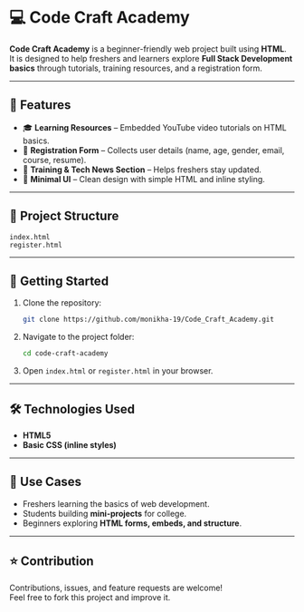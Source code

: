  # 💻 Code Craft Academy

**Code Craft Academy** is a beginner-friendly web project built using **HTML**.  
It is designed to help freshers and learners explore **Full Stack Development basics** through tutorials, training resources, and a registration form.

---

## 📌 Features
- 🎓 **Learning Resources** – Embedded YouTube video tutorials on HTML basics.  
- 📝 **Registration Form** – Collects user details (name, age, gender, email, course, resume).  
- 📰 **Training & Tech News Section** – Helps freshers stay updated.  
- 🎨 **Minimal UI** – Clean design with simple HTML and inline styling.  

---

## 📂 Project Structure
```
index.html
register.html
```

---

## 🚀 Getting Started
1. Clone the repository:  
   ```bash
   git clone https://github.com/monikha-19/Code_Craft_Academy.git
   ```
2. Navigate to the project folder:  
   ```bash
   cd code-craft-academy
   ```
3. Open `index.html` or `register.html` in your browser.  

---

## 🛠️ Technologies Used
- **HTML5**
- **Basic CSS (inline styles)**

---

## 🎯 Use Cases
- Freshers learning the basics of web development.  
- Students building **mini-projects** for college.  
- Beginners exploring **HTML forms, embeds, and structure**.  

---

## ⭐ Contribution
Contributions, issues, and feature requests are welcome!  
Feel free to fork this project and improve it.  
 
